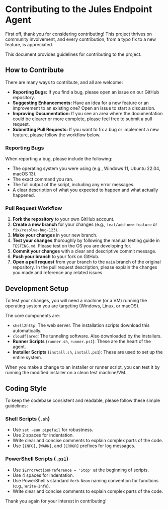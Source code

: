 # Contributing to the Jules Endpoint Agent

First off, thank you for considering contributing! This project thrives on community involvement, and every contribution, from a typo fix to a new feature, is appreciated.

This document provides guidelines for contributing to the project.

## How to Contribute

There are many ways to contribute, and all are welcome:

- **Reporting Bugs:** If you find a bug, please open an issue on our GitHub repository.
- **Suggesting Enhancements:** Have an idea for a new feature or an improvement to an existing one? Open an issue to start a discussion.
- **Improving Documentation:** If you see an area where the documentation could be clearer or more complete, please feel free to submit a pull request.
- **Submitting Pull Requests:** If you want to fix a bug or implement a new feature, please follow the workflow below.

### Reporting Bugs

When reporting a bug, please include the following:
- The operating system you were using (e.g., Windows 11, Ubuntu 22.04, macOS 13).
- The exact command you ran.
- The full output of the script, including any error messages.
- A clear description of what you expected to happen and what actually happened.

### Pull Request Workflow

1.  **Fork the repository** to your own GitHub account.
2.  **Create a new branch** for your changes (e.g., `feat/add-new-feature` or `fix/resolve-bug-123`).
3.  **Make your changes** in your new branch.
4.  **Test your changes** thoroughly by following the manual testing guide in `TESTING.md`. Please test on the OS you are developing for.
5.  **Commit your changes** with a clear and descriptive commit message.
6.  **Push your branch** to your fork on GitHub.
7.  **Open a pull request** from your branch to the `main` branch of the original repository. In the pull request description, please explain the changes you made and reference any related issues.

## Development Setup

To test your changes, you will need a machine (or a VM) running the operating system you are targeting (Windows, Linux, or macOS).

The core components are:
- `shell2http`: The web server. The installation scripts download this automatically.
- `cloudflared`: The tunneling software. Also downloaded by the installers.
- **Runner Scripts** (`runner.sh`, `runner.ps1`): These are the heart of the agent.
- **Installer Scripts** (`install.sh`, `install.ps1`): These are used to set up the entire system.

When you make a change to an installer or runner script, you can test it by running the modified installer on a clean test machine/VM.

## Coding Style

To keep the codebase consistent and readable, please follow these simple guidelines:

### Shell Scripts (`.sh`)
- Use `set -euo pipefail` for robustness.
- Use 2 spaces for indentation.
- Write clear and concise comments to explain complex parts of the code.
- Use `[INFO]`, `[WARN]`, and `[ERROR]` prefixes for log messages.

### PowerShell Scripts (`.ps1`)
- Use `$ErrorActionPreference = 'Stop'` at the beginning of scripts.
- Use 4 spaces for indentation.
- Use PowerShell's standard `Verb-Noun` naming convention for functions (e.g., `Write-Info`).
- Write clear and concise comments to explain complex parts of the code.

Thank you again for your interest in contributing!
